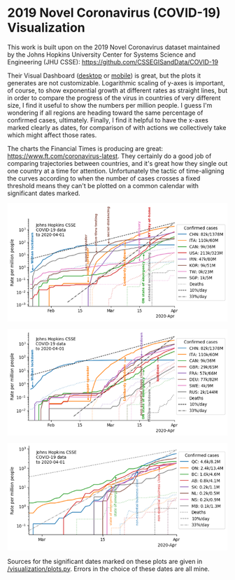 # 2019 Novel Coronavirus (COVID-19) Visualization

This work is built upon on the 2019 Novel Coronavirus dataset maintained by
the Johns Hopkins University Center for Systems Science and Engineering (JHU CSSE):
https://github.com/CSSEGISandData/COVID-19 

Their Visual Dashboard ([desktop](https://www.arcgis.com/apps/opsdashboard/index.html#/bda7594740fd40299423467b48e9ecf6) or [mobile](http://www.arcgis.com/apps/opsdashboard/index.html#/85320e2ea5424dfaaa75ae62e5c06e61)) is great, but the plots it generates are not customizable. Logarithmic scaling of y-axes is important, of course, to show exponential growth at different rates as straight lines, but in order to compare the progress of the virus in countries of very different size, I find it useful to show the numbers per million people. I guess I'm wondering if all regions are heading toward the same percentage of confirmed cases, ultimately. Finally, I find it helpful to have the x-axes marked clearly as dates, for comparison of with actions we collectively take which might affect those rates.

The charts the Financial Times is producing are great: https://www.ft.com/coronavirus-latest. They certainly do a good job of comparing trajectories between countries, and it's great how they single out one country at a time for attention. Unfortunately the tactic of time-aligning the curves according to when the number of cases crosses a fixed threshold means they can't be plotted on a common calendar with significant dates marked.

![countries with differing approaches](/visualization/CountriesConfirmed1.png)

![mostly european countries](/visualization/CountriesConfirmed2.png)

![provinces](/visualization/ProvincesConfirmed.png)

Sources for the significant dates marked on these plots are given in [/visualization/plots.py](/visualization/plots.py). 
Errors in the choice of these dates are all mine.
